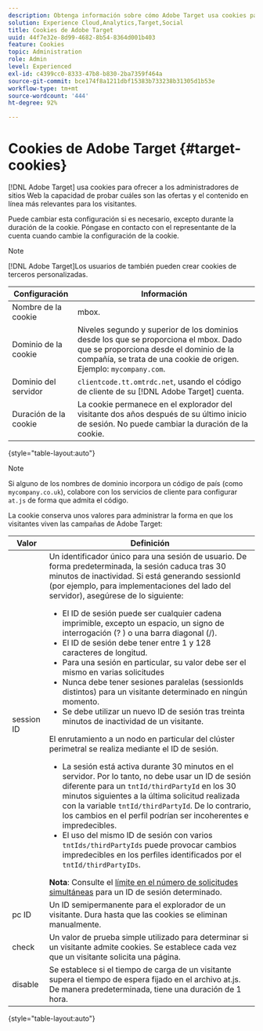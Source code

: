 ```yaml
---
description: Obtenga información sobre cómo Adobe Target usa cookies para ofrecer a los administradores del sitio web la capacidad de probar cuáles son las ofertas y el contenido en línea más relevantes para los visitantes.
solution: Experience Cloud,Analytics,Target,Social
title: Cookies de Adobe Target
uuid: 44f7e32e-8d99-4682-8b54-8364d001b403
feature: Cookies
topic: Administration
role: Admin
level: Experienced
exl-id: c4399cc0-8333-47b8-b830-2ba7359f464a
source-git-commit: bce174f8a1211dbf15383b733238b31305d1b53e
workflow-type: tm+mt
source-wordcount: '444'
ht-degree: 92%

---
```


# Cookies de Adobe Target {#target-cookies}

[!DNL Adobe Target] usa cookies para ofrecer a los administradores de sitios Web la capacidad de probar cuáles son las ofertas y el contenido en línea más relevantes para los visitantes.

Puede cambiar esta configuración si es necesario, excepto durante la duración de la cookie. Póngase en contacto con el representante de la cuenta cuando cambie la configuración de la cookie.

>[!NOTE]
>
>[!DNL Adobe Target]Los usuarios de también pueden crear cookies de terceros personalizadas.

| Configuración | Información |
| --- | --- |
| Nombre de la cookie | mbox. |
| Dominio de la cookie | Niveles segundo y superior de los dominios desde los que se proporciona el mbox. Dado que se proporciona desde el dominio de la compañía, se trata de una cookie de origen. Ejemplo: `mycompany.com`. |
| Dominio del servidor | `clientcode.tt.omtrdc.net`, usando el código de cliente de su [!DNL Adobe Target] cuenta. |
| Duración de la cookie | La cookie permanece en el explorador del visitante dos años después de su último inicio de sesión. No puede cambiar la duración de la cookie. |

{style=&quot;table-layout:auto&quot;}

>[!NOTE]
>
>Si alguno de los nombres de dominio incorpora un código de país (como `mycompany.co.uk`), colabore con los servicios de cliente para configurar `at.js` de forma que admita el código.

La cookie conserva unos valores para administrar la forma en que los visitantes viven las campañas de Adobe Target:

| Valor | Definición |
| --- | --- |
| session ID | Un identificador único para una sesión de usuario. De forma predeterminada, la sesión caduca tras 30 minutos de inactividad. Si está generando sessionId (por ejemplo, para implementaciones del lado del servidor), asegúrese de lo siguiente:<ul><li>El ID de sesión puede ser cualquier cadena imprimible, excepto un espacio, un signo de interrogación (? ) o una barra diagonal (/).</li><li> El ID de sesión debe tener entre 1 y 128 caracteres de longitud.</li><li>Para una sesión en particular, su valor debe ser el mismo en varias solicitudes</li><li>Nunca debe tener sesiones paralelas (sessionIds distintos) para un visitante determinado en ningún momento.</li><li>Se debe utilizar un nuevo ID de sesión tras treinta minutos de inactividad de un visitante.</li></ul>El enrutamiento a un nodo en particular del clúster perimetral se realiza mediante el ID de sesión.<ul><li>La sesión está activa durante 30 minutos en el servidor. Por lo tanto, no debe usar un ID de sesión diferente para un `tntId/thirdPartyId` en los 30 minutos siguientes a la última solicitud realizada con la variable `tntId/thirdPartyId`. De lo contrario, los cambios en el perfil podrían ser incoherentes e impredecibles.</li><li>El uso del mismo ID de sesión con varios `tntIds/thirdPartyIds` puede provocar cambios impredecibles en los perfiles identificados por el `tntId/thirdPartyIDs`.</li></ul>**Nota**: Consulte el [límite en el número de solicitudes simultáneas](https://experienceleague.adobe.com/docs/target/using/troubleshoot/target-limits.html?lang=es#content-delivery) para un ID de sesión determinado. |
| pc ID | Un ID semipermanente para el explorador de un visitante. Dura hasta que las cookies se eliminan manualmente. |
| check | Un valor de prueba simple utilizado para determinar si un visitante admite cookies. Se establece cada vez que un visitante solicita una página. |
| disable | Se establece si el tiempo de carga de un visitante supera el tiempo de espera fijado en el archivo at.js. De manera predeterminada, tiene una duración de 1 hora. |

{style=&quot;table-layout:auto&quot;}
